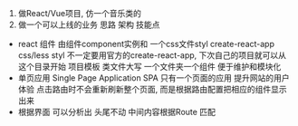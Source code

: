1. 做React/Vue项目, 仿一个音乐类的
2. 做一个可以上线的业务 思路 架构 技能点

- react 组件 由组件component实例和 一个css文件styl
    create-react-app css/less styl
    不一定要用官方的create-react-app, 下次自己的项目就可以从这个目录开始 项目模板
    类文件大写 一个文件夹一个组件 便于维护和模块化
- 单页应用 Single Page Application SPA
    只有一个页面的应用
    提升网站的用户体验
    点击路由时不会重新刷新整个页面, 而是根据路由配置把相应的组件显示出来
- 根据界面 可以分析出 头尾不动 中间内容根据Route 匹配
    